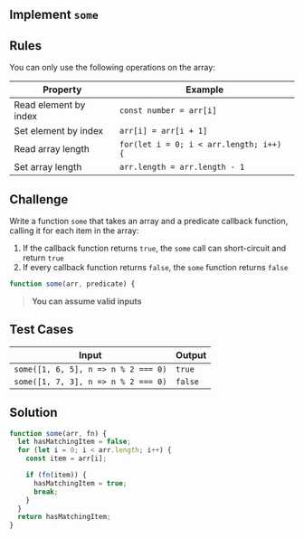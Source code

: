 ## Implement `some`

## Rules

You can only use the following operations on the array:

| Property              | Example                                 |
| --------------------- | --------------------------------------- |
| Read element by index | `const number = arr[i]`                 |
| Set element by index  | `arr[i] = arr[i + 1]`                   |
| Read array length     | `for(let i = 0; i < arr.length; i++) {` |
| Set array length      | `arr.length = arr.length - 1`           |

## Challenge

Write a function `some` that takes an array and a predicate callback function, calling it for each item in the array:

1. If the callback function returns `true`, the `some` call can short-circuit and return `true`
1. If every callback function returns `false`, the `some` function returns `false`

```js
function some(arr, predicate) {
```

> **You can assume valid inputs**

## Test Cases

| Input                               | Output  |
| ----------------------------------- | ------- |
| `some([1, 6, 5], n => n % 2 === 0)` | `true`  |
| `some([1, 7, 3], n => n % 2 === 0)` | `false` |

## Solution

```js
function some(arr, fn) {
  let hasMatchingItem = false;
  for (let i = 0; i < arr.length; i++) {
    const item = arr[i];

    if (fn(item)) {
      hasMatchingItem = true;
      break;
    }
  }
  return hasMatchingItem;
}
```
